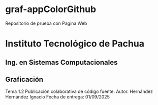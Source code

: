 # graf-appColorGithub
Repositorio de prueba con Pagina Web

# Instituto Tecnológico de Pachua
## Ing. en Sistemas Computacionales

## Graficación
Tema 1.2 Publicación colaborativa de código fuente.
Autor. Hernández Hernández Ignacio
Fecha de entrega: 01/09/2025
